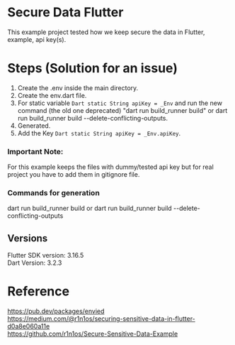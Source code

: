 # Secure Data Flutter
This example project tested how we keep secure the data in Flutter, example, api key(s).

# Steps (Solution for an issue)
1) Create the .env inside the main directory.
2) Create the env.dart file.
3) For static variable ```Dart static String apiKey = _Env``` and run the new command (the old one deprecated) "dart run build_runner build" or dart run build_runner build --delete-conflicting-outputs.
4) Generated.
5) Add the Key ```Dart static String apiKey = _Env.apiKey```.

### Important Note: 
For this example keeps the files with dummy/tested api key but for real project you have to add them in gitignore file.

### Commands for generation
dart run build_runner build or dart run build_runner build --delete-conflicting-outputs

## Versions

Flutter SDK version: 3.16.5 <br />
Dart Version: 3.2.3 <br />

# Reference
https://pub.dev/packages/envied <br />
https://medium.com/@r1n1os/securing-sensitive-data-in-flutter-d0a8e060a11e <br />
https://github.com/r1n1os/Secure-Sensitive-Data-Example <br />

